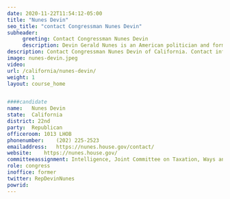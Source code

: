 ```yaml
---
date: 2020-11-22T11:54:12-05:00
title: "Nunes Devin"
seo_title: "contact Congressman Nunes Devin"
subheader:
     greeting: Contact Congressman Nunes Devin 
     description: Devin Gerald Nunes is an American politician and former dairy farmer serving as the U.S. Representative for California's 22nd congressional district since 2003. A member of the Republican Party, Nunes was Chair of the House Intelligence Committee from 2015 to 2019.
description: Contact Congressman Nunes Devin of California. Contact information for Nunes Devin includes email address, phone number, and mailing address.
image: nunes-devin.jpeg
video: 
url: /california/nunes-devin/
weight: 1
layout: course_home


####candidate
name:	Nunes Devin
state:	California
district: 22nd
party:	Republican
officeroom:	1013 LHOB
phonenumber:	(202) 225-2523
emailaddress:	https://nunes.house.gov/contact/
website:	https://nunes.house.gov/
committeeassignment: Intelligence, Joint Committee on Taxation, Ways and Means
role: congress
inoffice: former
twitter: RepDevinNunes
powrid: 
---
```


